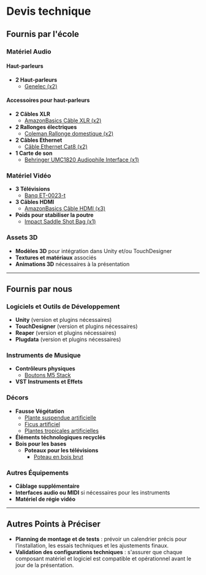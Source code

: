 # Devis technique

## Fournis par l'école

### Matériel Audio

#### Haut-parleurs
- **2 Haut-parleurs**  
  - [Genelec (x2)](https://a.co/d/1YUBLDe)

#### Accessoires pour haut-parleurs
- **2 Câbles XLR**  
  - [AmazonBasics Câble XLR (x2)](https://www.amazon.ca/AmazonBasics-C%C3%A2ble-microphone-m%C3%A2le-femelle/dp/B01JNLTTKS)
- **2 Rallonges électriques**  
  - [Coleman Rallonge domestique (x2)](https://www.amazon.ca/-/fr/Coleman-2611-Rallonge-domestique-broches/dp/B003RRWWCW)
- **2 Câbles Ethernet**  
  - [Câble Ethernet Cat8 (x2)](https://www.amazon.ca/C%C3%A2ble-Ethernet-Cat8-Gbit-000/dp/B089B1YVM7)
- **1 Carte de son**  
  - [Behringer UMC1820 Audiophile Interface (x1)](https://www.amazon.ca/-/fr/Behringer-UMC1820-Audiophile-Interface-pr%C3%A9amplificateurs/dp/B01EXI8Y9S)

### Matériel Vidéo
- **3 Télévisions**  
  - [Banq ET-0023-t]()
- **3 Câbles HDMI**  
  - [AmazonBasics Câble HDMI (x3)](https://www.amazon.ca/AmazonBasics-Compatible-Ethernet-retour-Nouvelles/dp/B014I8SIJY)
- **Poids pour stabiliser la poutre**  
  - [Impact Saddle Shot Bag (x1)](https://www.bhphotovideo.com/c/product/1731728-REG/impact_ssb_15_saddle_shot_bag_15.html)

### Assets 3D
- **Modèles 3D** pour intégration dans Unity et/ou TouchDesigner
- **Textures et matériaux** associés
- **Animations 3D** nécessaires à la présentation

---

## Fournis par nous

### Logiciels et Outils de Développement
- **Unity** (version et plugins nécessaires)
- **TouchDesigner** (version et plugins nécessaires)
- **Reaper** (version et plugins nécessaires)
- **Plugdata** (version et plugins nécessaires)

### Instruments de Musique
- **Contrôleurs physiques**  
  - [Boutons M5 Stack](https://m5stack.com/)
- **VST Instruments et Effets**  

### Décors
- **Fausse Végétation**  
  - [Plante suspendue artificielle](https://www.amazon.ca/-/fr/guirlandes-vignes-artificielles-feuilles-suspendre/dp/B088QC9H45/ref=sr_1_7?__mk_fr_CA=%C3%85M%C3%85%C5%BD%C3%95%C3%91&crid=2I5AZPMTL6L&dib=eyJ2IjoiMSJ9.cTKRtsU6QejhpHMS3jVizSfdgSRWIE4h9OxgXULw5IKU6PSSMD_PjTZZanOhGwCTUBwZ06XDilohsekzbJLEwHXfTu02YFjYGcAShrnhytMTSaZMh3MUGeQYF2NPX_DIENWkNU1eiuT1HHfCYZfiF8OKQu_3Q59Vxt7H9sR-uxKapmTJ6FsaBZbXzlpoHzbMRv-55Z3DV_jmwJLRuWE9s1zMy_KtDxl5duZC_nKINaD5BQV2XqiV-kjsHhkyOa-NR11pasZuPB0g3Pfrt8AnZ6cSUmXnODR8OZr7dSTCeATUCnT_0Wb7KRoS5Cmf8jVnd36QcT8G2xARk0V7eZiRMUDn7n2GctT5umMpgHUiiTj8FRfo397yg6HM7sjqUQE-2e5fEdVhknWWU8QbW1JivNky8Kqn-H1TiQ5xkAC4jT8_uQ4Ugp0rN9Ht4DpO1n0G.USSImex87OXq8ZUpjOiFe_K4tWE-myGYOXrbh57vnZs&dib_tag=se&keywords=fausse%2Bv%C3%A9g%C3%A9tation&qid=1737655459&sprefix=fausse%2Bv%C3%A9g%C3%A9tation%2Caps%2C79&sr=8-7&th=1)  
  - [Ficus artificiel ](https://www.amazon.ca/-/fr/guirlandes-vignes-artificielles-feuilles-suspendre/dp/B088QC9H45/ref=sr_1_7?__mk_fr_CA=%C3%85M%C3%85%C5%BD%C3%95%C3%91&crid=2I5AZPMTL6L&dib=eyJ2IjoiMSJ9.cTKRtsU6QejhpHMS3jVizSfdgSRWIE4h9OxgXULw5IKU6PSSMD_PjTZZanOhGwCTUBwZ06XDilohsekzbJLEwHXfTu02YFjYGcAShrnhytMTSaZMh3MUGeQYF2NPX_DIENWkNU1eiuT1HHfCYZfiF8OKQu_3Q59Vxt7H9sR-uxKapmTJ6FsaBZbXzlpoHzbMRv-55Z3DV_jmwJLRuWE9s1zMy_KtDxl5duZC_nKINaD5BQV2XqiV-kjsHhkyOa-NR11pasZuPB0g3Pfrt8AnZ6cSUmXnODR8OZr7dSTCeATUCnT_0Wb7KRoS5Cmf8jVnd36QcT8G2xARk0V7eZiRMUDn7n2GctT5umMpgHUiiTj8FRfo397yg6HM7sjqUQE-2e5fEdVhknWWU8QbW1JivNky8Kqn-H1TiQ5xkAC4jT8_uQ4Ugp0rN9Ht4DpO1n0G.USSImex87OXq8ZUpjOiFe_K4tWE-myGYOXrbh57vnZs&dib_tag=se&keywords=fausse%2Bv%C3%A9g%C3%A9tation&qid=1737655459&sprefix=fausse%2Bv%C3%A9g%C3%A9tation%2Caps%2C79&sr=8-7&th=1)  
  - [Plantes tropicales artificielles](https://www.amazon.ca/artificielles-suspendre-d%C3%A9coration-dint%C3%A9rieur-dext%C3%A9rieur/dp/B0CJRJF793/ref=sr_1_2_sspa?__mk_fr_CA=%C3%85M%C3%85%C5%BD%C3%95%C3%91&crid=1D3EN84WHDXWO&dib=eyJ2IjoiMSJ9.fF3Qrb1WtmsPOVAnW8Kw16-wyaKalAeDa8a4RmvJX_GgHGSAOnlyemg9jCu6NbJXs_HpgEC8stwYzf4jU6tiJb4D7W4q7DtEthhtuCPZ-9B8rr-nnLMKigdvhI_EOol7SRtxqdbCB-viHfHPke_4oAPdEn48w2JhxYGeJYh6vT5AJwObo4JohGNXngPEv9SNBRAiy4Ue5TbvpcCb55XUx-ZbvdU4P-auslhPvvcojr-II_c43LdligZLaSWUezeFCcPuxG9uoW5ry1Qujgi50306MAr70fNK_RVn2h6BLhw.uzIQJPUVHz7w_saqfFfdPlGBpsznUexNdbLJ9GUldPw&dib_tag=se&keywords=fausse%2Bplante&qid=1737655601&sprefix=fausse%2Bplante%2Caps%2C66&sr=8-2-spons&sp_csd=d2lkZ2V0TmFtZT1zcF9hdGY&th=1)
 - **Éléments téchnologiques recyclés** 
- **Bois pour les bases**  
  - **Poteaux pour les télévisions**  
    - [Poteau en bois brut](https://www.amazon.ca/-/fr/dp/B089GPX64R)  

### Autres Équipements
- **Câblage supplémentaire**  
- **Interfaces audio ou MIDI** si nécessaires pour les instruments  
- **Matériel de régie vidéo**

---

## Autres Points à Préciser
- **Planning de montage et de tests** : prévoir un calendrier précis pour l’installation, les essais techniques et les ajustements finaux.  
- **Validation des configurations techniques** : s'assurer que chaque composant matériel et logiciel est compatible et opérationnel avant le jour de la présentation.  

